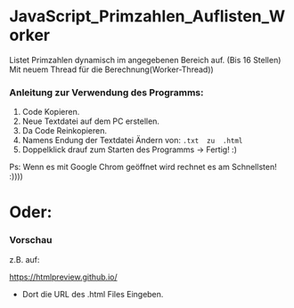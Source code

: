 # JavaScript_Primzahlen_Auflisten_Worker

Listet Primzahlen dynamisch im angegebenen Bereich auf. (Bis 16 Stellen) Mit neuem Thread für die Berechnung(Worker-Thread))

### Anleitung zur Verwendung des Programms:

1. Code Kopieren.
2. Neue Textdatei auf dem PC erstellen.
3. Da Code Reinkopieren.
4. Namens Endung der Textdatei Ändern von:  `.txt  zu  .html`
5. Doppelklick drauf zum Starten des Programms -> Fertig! :)

Ps: Wenn es mit Google Chrom geöffnet wird rechnet es am Schnellsten! :))))

# Oder:

### Vorschau

z.B. auf:

https://htmlpreview.github.io/

- Dort die URL des .html Files Eingeben.

